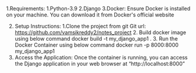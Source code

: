 1.Requirements:
	1.Python-3.9
	2.Django
	3.Docker: Ensure Docker is installed on your machine. You can download it from Docker's official website

2. Setup Instructions:
	1.Clone the project from git
		Git url: https://github.com/vamsikreddy2/notes_project
	2. Build docker image using below command
docker build -t my_django_app1 .
	3. Run the Docker Container using below command
docker run -p 8000:8000 my_django_app1
3. Access the Application:
Once the container is running, you can access the Django application in your web browser at “http://localhost:8000”
